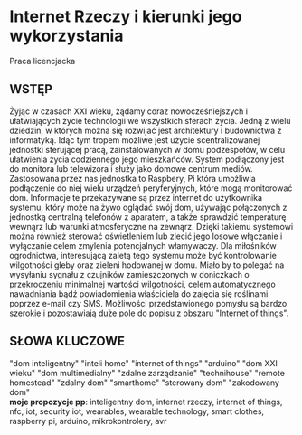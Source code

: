 # Internet Rzeczy i kierunki jego wykorzystania
Praca licencjacka

## WSTĘP
Żyjąc w czasach XXI wieku, żądamy coraz nowocześniejszych i ułatwiających życie technologii we wszystkich sferach życia. Jedną z wielu dziedzin, w których można się rozwijać jest architektury i budownictwa z informatyką.
Idąc tym tropem możliwe jest użycie scentralizowanej jednostki sterującej pracą, zainstalowanych w domu podzespołów, w celu ułatwienia życia codziennego jego mieszkańców.  System podłączony jest do monitora lub telewizora 
i służy jako domowe centrum mediów. Zastosowana przez nas jednostka to Raspbery, Pi która umożliwia podłączenie do niej wielu urządzeń peryferyjnych, które mogą monitorować dom. Informacje te przekazywane są przez internet
do użytkownika systemu, który może na żywo oglądać swój dom, używając połączonych z jednostką centralną telefonów z aparatem, a także sprawdzić temperaturę wewnąrz lub warunki atmosferyczne na zewnąrz. Dzięki takiemu systemowi można 
również sterować oświetleniem lub zlecić jego losowe włączanie i wyłączanie celem zmylenia potencjalnych włamywaczy. Dla miłośników ogrodnictwa, interesującą zaletą tego systemu może być kontrolowanie wilgotności gleby oraz
zieleni hodowanej w domu. Miało by to polegać na wysyłaniu sygnału z czujników zamieszczonych w doniczkach o przekroczeniu minimalnej wartości wilgotności, celem automatycznego nawadniania bądź 
powiadomienia właściciela do zajęcia się roślinami poprzez e-mail czy SMS. Możliwości przedstawionego pomysłu są bardzo szerokie i pozostawiają duże pole do popisu z obszaru "Internet of things".

## SŁOWA KLUCZOWE
"dom inteligentny" "inteli home" "internet of things" "arduino" "dom XXI wieku" "dom multimedialny" "zdalne zarządzanie" "technihouse" "remote homestead" "zdalny dom" "smarthome" "sterowany dom" "zakodowany dom"  
**moje propozycje pp**: inteligentny dom, internet rzeczy, internet of things, nfc, iot, security iot, wearables, wearable technology, smart clothes, raspberry pi, arduino, mikrokontrolery, avr
